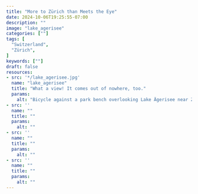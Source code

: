 ```yaml
---
title: "More to Zürich than Meets the Eye"
date: 2024-10-06T19:25:55-07:00
description: ""
image: "lake_agerisee"
categories: [""]
tags: [
  "Switzerland",
  "Zürich",
]
keywords: [""]
draft: false
resources:
- src: '*/lake_agerisee.jpg'
  name: "lake_agerisee"
  title: "What a view! It comes out of nowhere, too."
  params:
    alt: "Bicycle against a park bench overlooking Lake Ägerisee near Zürich."
- src: ''
  name: ""
  title: ""
  params:
    alt: ""
- src: ''
  name: ""
  title: ""
  params:
    alt: ""
- src: ''
  name: ""
  title: ""
  params:
    alt: ""
---
```


